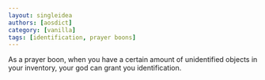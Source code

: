 ```yaml
---
layout: singleidea
authors: [aosdict]
category: [vanilla]
tags: [identification, prayer boons]
---
```

As a prayer boon, when you have a certain amount of unidentified objects in your inventory, your god can grant you identification.
